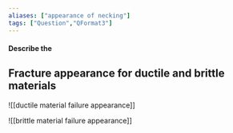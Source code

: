 ```yaml
---
aliases: ["appearance of necking"]
tags: ["Question","QFormat3"]
---
```


#### Describe the
## Fracture appearance for ductile and brittle materials

![[ductile material failure appearance]]

![[brittle material failure appearance]]